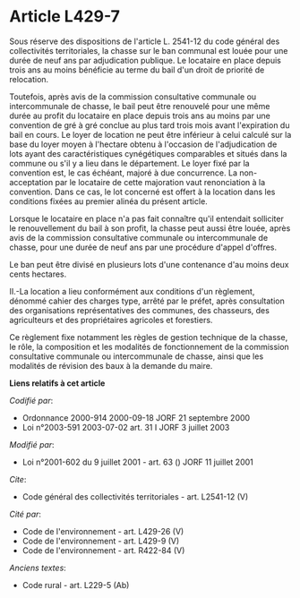 # Article L429-7

Sous réserve des dispositions de l'article L. 2541-12 du code général des collectivités territoriales, la chasse sur le ban
communal est louée pour une durée de neuf ans par adjudication publique. Le locataire en place depuis trois ans au moins
bénéficie au terme du bail d'un droit de priorité de relocation. 

Toutefois, après avis de la commission consultative communale ou intercommunale de chasse, le bail peut être renouvelé pour
une même durée au profit du locataire en place depuis trois ans au moins par une convention de gré à gré conclue au plus tard
trois mois avant l'expiration du bail en cours. Le loyer de location ne peut être inférieur à celui calculé sur la base du
loyer moyen à l'hectare obtenu à l'occasion de l'adjudication de lots ayant des caractéristiques cynégétiques comparables et
situés dans la commune ou s'il y a lieu dans le département. Le loyer fixé par la convention est, le cas échéant, majoré à
due concurrence. La non-acceptation par le locataire de cette majoration vaut renonciation à la convention. Dans ce cas, le
lot concerné est offert à la location dans les conditions fixées au premier alinéa du présent article. 

Lorsque le locataire en place n'a pas fait connaître qu'il entendait solliciter le renouvellement du bail à son profit, la
chasse peut aussi être louée, après avis de la commission consultative communale ou intercommunale de chasse, pour une durée
de neuf ans par une procédure d'appel d'offres. 

Le ban peut être divisé en plusieurs lots d'une contenance d'au moins deux cents hectares. 

II.-La location a lieu conformément aux conditions d'un règlement, dénommé cahier des charges type, arrêté par le préfet,
après consultation des organisations représentatives des communes, des chasseurs, des agriculteurs et des propriétaires
agricoles et forestiers. 

Ce règlement fixe notamment les règles de gestion technique de la chasse, le rôle, la composition et les modalités de
fonctionnement de la commission consultative communale ou intercommunale de chasse, ainsi que les modalités de révision des
baux à la demande du maire.

**Liens relatifs à cet article**

_Codifié par_:

  - Ordonnance 2000-914 2000-09-18 JORF 21 septembre 2000
  - Loi n°2003-591 2003-07-02 art. 31 I JORF 3 juillet 2003

_Modifié par_:

  - Loi n°2001-602 du 9 juillet 2001 - art. 63 () JORF 11 juillet 2001

_Cite_:

  - Code général des collectivités territoriales - art. L2541-12 (V)

_Cité par_:

  - Code de l'environnement - art. L429-26 (V)
  - Code de l'environnement - art. L429-9 (V)
  - Code de l'environnement - art. R422-84 (V)

_Anciens textes_:

  - Code rural - art. L229-5 (Ab)
